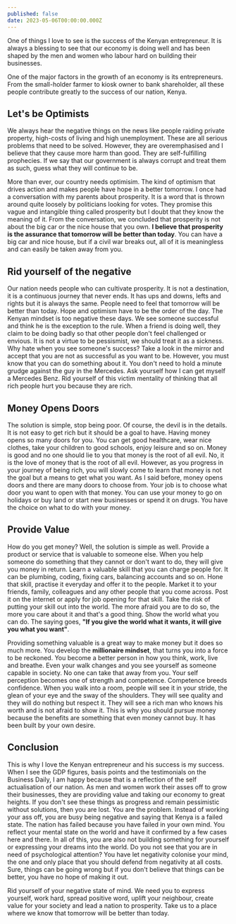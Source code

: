 ```yaml
---
published: false
date: 2023-05-06T00:00:00.000Z
---
```

One of things I love to see is the success of the Kenyan entrepreneur. It is always a blessing to see that our economy is doing well and has been shaped by the men and women who labour hard on building their businesses. 

One of the major factors in the growth of an economy is its entrepreneurs. From the small-holder farmer to kiosk owner to bank shareholder, all these people contribute greatly to the success of our nation, Kenya.

## Let's be Optimists

We always hear the negative things on the news like people raiding private property, high-costs of living and high unemployment. These are all serious problems that need to be solved. However, they are overemphasised and I believe that they cause more harm than good. They are self-fulfilling prophecies. If we say that our government is always corrupt and treat them as such, guess what they will continue to be. 

More than ever, our country needs optimisim. The kind of optimism that drives action and makes people have hope in a better tomorrow. I once had a conversation with my parents about prosperity. It is a word that is thrown around quite loosely by politicians looking for votes. They promise this vague and intangible thing called prosperity but I doubt that they know the meaning of it. From the conversation, we concluded that prosperity is not about the big car or the nice house that you own. **I believe that prosperity is the assurance that tomorrow will be better than today**. You can have a big car and nice house, but if a civil war breaks out, all of it is meaningless and can easily be taken away from you. 

## Rid yourself of the negative

Our nation needs people who can cultivate prosperity. It is not a destination, it is a continuous journey that never ends. It has ups and downs, lefts and rights but it is always the same. People need to feel that tomorrow will be better than today. Hope and optimism have to be the order of the day. The Kenyan mindset is too negative these days. We see someone successful and think he is the exception to the rule. When a friend is doing well, they claim to be doing badly so that other people don't feel challenged or envious. It is not a virtue to be pessismist, we should treat it as a sickness. Why hate when you see someone's success? Take a look in the mirror and accept that you are not as successful as you want to be. However, you must know that you can do something about it. You don't need to hold a minute grudge against the guy in the Mercedes. Ask yourself how I can get myself a Mercedes Benz. Rid yourself of this victim mentality of thinking that all rich people hurt you because they are rich. 

## Money Opens Doors

The solution is simple, stop being poor. Of course, the devil is in the details. It is not easy to get rich but it should be a goal to have. Having money opens so many doors for you. You can get good healthcare, wear nice clothes, take your children to good schools, enjoy leisure and so on. Money is good and no one should lie to you that money is the root of all evil. No, it is the love of money that is the root of all evil. However, as you progress in your journey of being rich, you will slowly come to learn that money is not the goal but a means to get what you want. As I said before, money opens doors and there are many doors to choose from. Your job is to choose what door you want to open with that money. You can use your money to go on holidays or buy land or start new businesses or spend it on drugs. You have the choice on what to do with your money.

## Provide Value

How do you get money? Well, the solution is simple as well. Provide a product or service that is valuable to someone else. When you help someone do something that they cannot or don't want to do, they will give you money in return. Learn a valuable skill that you can charge people for. It can be plumbing, coding, fixing cars, balancing accounts and so on. Hone that skill, practise it everyday and offer it to the people. Market it to your friends, family, colleagues and any other people that you come across. Post it on the internet or apply for job opening for that skill. Take the risk of putting your skill out into the world. The more afraid you are to do so, the more you care about it and that's a good thing. Show the world what you can do. The saying goes, **"If you give the world what it wants, it will give you what you want"**.

Providing something valuable is a great way to make money but it does so much more. You develop the **millionaire mindset**, that turns you into a force to be reckoned. You become a better person in how you think, work, live and breathe. Even your walk changes and you see yourself as someone capable in society. No one can take that away from you. Your self perception becomes one of strength and competence. Competence breeds confidence. When you walk into a room, people will see it in your stride, the glean of your eye and the sway of the shoulders. They will see quality and they will do nothing but respect it. They will see a rich man who knows his worth and is not afraid to show it. This is why you should pursue money because the benefits are something that even money cannot buy. It has been built by your own desire.

## Conclusion

This is why I love the Kenyan entrepreneur and his success is my success. When I see the GDP figures, basis points and the testimonials on the Business Daily, I am happy because that is a reflection of the self actualisation of our nation. As men and women work their asses off to grow their businesses, they are providing value and taking our economy to great heights. If you don't see these things as progress and remain pessimistic without solutions, then you are lost. You are the problem. Instead of working your ass off, you are busy being negative and saying that Kenya is a failed state. The nation has failed because you have failed in your own mind. You reflect your mental state on the world and have it confirmed by a few cases here and there. In all of this, you are also not building something for yourself or expressing your dreams into the world. Do you not see that you are in need of psychological attention? You have let negativity colonise your mind, the one and only place that you should defend from negativity at all costs. Sure, things can be going wrong but if you don't believe that things can be better, you have no hope of making it out. 

Rid yourself of your negative state of mind. We need you to express yourself, work hard, spread positive word, uplift your neighbour, create value for your society and lead a nation to prosperity. Take us to a place where we know that tomorrow will be better than today.